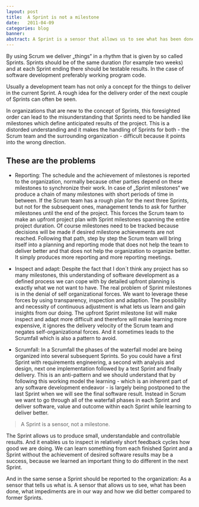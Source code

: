 ```yaml
---
layout: post
title:  A Sprint is not a milestone
date:   2011-04-09
categories: blog
banner: 
abstract: A Sprint is a sensor that allows us to see what has been done, what impediments are in our way and how we did better compared to former Sprints.
---
```

By using Scrum we deliver „things“ in a rhythm that is given by so called Sprints. Sprints should be of the same duration (for example two weeks) and at each Sprint ending there should be testable results. In the case of software development preferably  working program code.

Usually a development team has not only a concept for the things to deliver in the current Sprint. A rough idea for the delivery order of the next couple of Sprints can often be seen.

In organizations that are new to the concept of Sprints, this foresighted order can lead to the misunderstanding that Sprints need to be handled like milestones which define anticipated results of the project. This is a distorded understanding and it makes the handling of Sprints for both - the Scrum team and the surrounding organization - difficult because it points into the wrong direction.

These are the problems
---

* Reporting: The schedule and the achievement of milestones is reported to the organization, normally because other parties depend on these milestones to synchronize their work. In case of „Sprint milestones“ we produce a chain of many milestones with short periods of time in between. If the Scrum team has a rough plan for the next three Sprints, but not for the subsequent ones, management tends to ask for further milestones until the end of the project. This forces the Scrum team to make an upfront project plan with Sprint milestones spanning the entire project duration. Of course milestones need to be tracked because decisions will be made if desired milestone achievements are not reached. Following that path, step by step the Scrum team will bring itself into a planning and reporting mode that does not help the team to deliver better and that does not help the organization to organize better. It simply produces more reporting and more reporting meetings.

* Inspect and adapt: Despite the fact that I don´t think any project has so many milestones, this understanding of software development as a defined process we can cope with by detailed upfront planning is exactly what we not want to have. The real problem of Sprint milestones is in the denial of self organizational forces. We want to leverage these forces by using transparency, inspection and adaption. The possibility and necessity of continuous adjustment is what lets us learn and gain insights from our doing. The upfront Sprint milestone list will make inspect and adapt more difficult and therefore will make learning more expensive, it ignores the delivery velocity of the Scrum team and negates self-organizational forces. And it sometimes leads to the Scrumfall which is also a pattern to avoid.

* Scrumfall: In a Scrumfall the phases of the waterfall model are being organized into several subsequent Sprints. So you could have a first Sprint with requirements engineering, a second with analysis and design, next one implementation followed by a test Sprint and finally delivery. This is an anti-pattern and we should understand that by following this working model the learning - which is an inherent part of any software development endeavor - is largely being postponed to the last Sprint when we will see the final software result. Instead in Scrum we want to go through all of the waterfall phases in each Sprint and deliver software, value and outcome within each Sprint while learning to deliver better.

> A Sprint is a sensor, not a milestone.

The Sprint allows us to produce small, understandable and controllable results. And it enables us to inspect in relatively short feedback cycles how good we are doing. We can learn something from each finished Sprint and a Sprint without the achievement of desired software results may be a success, because we learned an important thing to do different in the next Sprint. 

And in the same sense a Sprint should be reported to the organization: As a sensor that tells us what is. A sensor that allows us to see, what has been done, what impediments are in our way and how we did better compared to former Sprints. 
